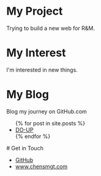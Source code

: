 # My Project
Trying to build a new web for R&M.
# My Interest
I'm interested in new things.
# My Blog
Blog my journey on GitHub.com
<ul>
  {% for post in site.posts %}
  <li>
    <a href="{{ https://github.com/chensmgt/handyman-web/blob/main/_layout/post.html }}"> DO-UP </a>
  </li>
  {% endfor %}
</ul>
# Get in Touch
<ul>
<li><a href="https://github.com/{{ site.github_chensmgt }}">GitHub</a></li>
<li><a href="https://chensmgt.com/{{ site.coffecup_www.chensmgt.com }}">www.chensmgt.com</a></li>  
</ul>
